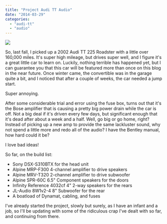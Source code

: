 ```yaml
---
title: "Project Audi TT Audio"
date: "2014-03-29"
categories: 
  - "audi-tt"
  - "audio"
---
```


[![](https://pbs.twimg.com/media/BUOGPyBCYAI20mA.jpg:large)](https://pbs.twimg.com/media/BUOGPyBCYAI20mA.jpg:large)

  
  
So, last fall, I picked up a 2002 Audi TT 225 Roadster with a little over 160,000 miles. It's super high mileage, but drives super well, and I figure it's a great little car to learn on. Luckily, nothing terrible has happened yet, but I can guarantee you that this car will be featured more than once on this blog in the near future. Once winter came, the convertible was in the garage quite a bit, and I noticed that after a couple of weeks, the car needed a jump start.  
  
Super annoying.  
  
After some considerable trial and error using the fuse box, turns out that it's the Bose amplifier that is causing a pretty big power drain while the car is off. Not a big deal if it's driven every few days, but significant enough that it's dead after about a week and a half. Well, go big or go home, right? Instead of picking up a new amp to provide the same lackluster sound, why not spend a little more and redo all of the audio? I have the Bentley manual, how hard could it be?  
  
I love bad ideas!  
  
So far, on the build list:  

- Sony DSX-S310BTX for the head unit
- Alpine MRP-F300 4-channel amplifier to drive speakers
- Alpine MRV-T320 2-channel amplifier to drive subwoofer
- Alpine SPR-60C 6.5" Component speakers for the doors
- Infinity Reference 4032cf 4" 2-way speakers for the rears
- JL-Audio 8W1v2-4 8" Subwoofer for the rear
- A boatload of Dynamat, cabling, and fuses

I've already started the project, slowly but surely, as I have an infant and a job, so I'll be updating with some of the ridiculous crap I've dealt with so far, and continuing from there.
